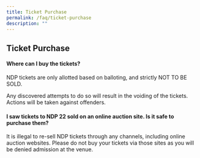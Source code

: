 ```yaml
---
title: Ticket Purchase
permalink: /faq/ticket-purchase
description: ""
---
```


## Ticket Purchase 

#### Where can I buy the tickets?
NDP tickets are only allotted based on balloting, and strictly NOT TO BE SOLD. 

Any discovered attempts to do so will result in the voiding of the tickets. Actions will be taken against offenders. 

#### I saw tickets to NDP 22 sold on an online auction site. Is it safe to purchase them?
 It is illegal to re-sell NDP tickets through any channels, including online auction websites. Please do not buy your tickets via those sites as you will be denied admission at the venue.
